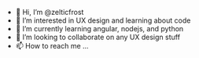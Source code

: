 - 👋 Hi, I’m @zelticfrost
- 👀 I’m interested in UX design and learning about code
- 🌱 I’m currently learning angular, nodejs, and python
- 💞️ I’m looking to collaborate on any UX design stuff
- 📫 How to reach me ...

<!---
zelticfrost/zelticfrost is a ✨ special ✨ repository because its `README.md` (this file) appears on your GitHub profile.
You can click the Preview link to take a look at your changes.
--->
